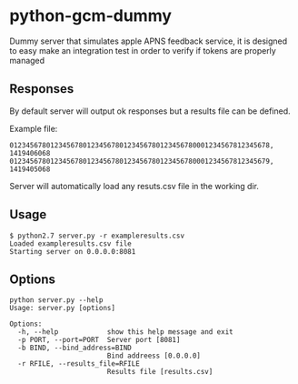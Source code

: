python-gcm-dummy
======================
Dummy server that simulates apple APNS feedback service, it is designed to easy make an integration test in order to verify if tokens are
properly managed 


Responses
-------------
By default server will output ok responses but a results file can be defined.

Example file:
```
0123456780123456780123456780123456780123456780001234567812345678, 1419406068
0123456780123456780123456780123456780123456780001234567812345679, 1419405068
```

Server will automatically load any resuts.csv file in the working dir.

Usage
--------------
```
$ python2.7 server.py -r exampleresults.csv                                                                     
Loaded exampleresults.csv file
Starting server on 0.0.0.0:8081
```

Options
--------------
```
python server.py --help
Usage: server.py [options]

Options:
  -h, --help            show this help message and exit
  -p PORT, --port=PORT  Server port [8081]
  -b BIND, --bind_address=BIND
                        Bind addreess [0.0.0.0]
  -r RFILE, --results_file=RFILE
                        Results file [results.csv]
```

